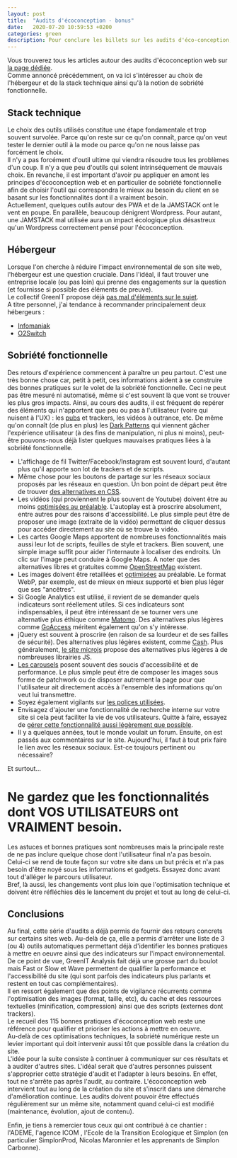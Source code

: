 ```yaml
---
layout: post
title:  "Audits d'écoconception - bonus"
date:   2020-07-20 10:59:53 +0200
categories: green
description: Pour conclure les billets sur les audits d'éco-conception, on se penche plus en détails sur la question de l'hébergeur, de la stack technique et de la sobriété numérique.  
---
```

  
Vous trouverez tous les articles autour des audits d'écoconception web sur [la page dédiée](https://ldevernay.github.io/Audits.html).   
Comme annoncé précédemment, on va ici s'intéresser au choix de l'hébergeur et de la stack technique ainsi qu'à la notion de sobriété fonctionnelle.
  
## Stack technique 
Le choix des outils utilisés constitue une étape fondamentale et trop souvent survolée. Parce qu'on reste sur ce qu'on connaît, parce qu'on veut tester le dernier outil à la mode ou parce qu'on ne nous laisse pas forcément le choix.    
Il n'y a pas forcément d'outil ultime qui viendra résoudre tous les problèmes d'un coup. Il n'y a que peu d'outils qui soient intrinséquement de mauvais choix. En revanche, il est important d'avoir pu appliquer en amont les principes d'écoconception web et en particulier de sobriété fonctionnelle afin de choisir l'outil qui correspondra le mieux au besoin du client en se basant sur les fonctionnalités dont il a vraiment besoin.     
Actuellement, quelques outils autour des PWA et de la JAMSTACK ont le vent en poupe. En parallèle, beaucoup dénigrent Wordpress. Pour autant, une JAMSTACK mal utilisée aura un impact écologique plus désastreux qu'un Wordpress correctement pensé pour l'écoconception.           

## Hébergeur 
Lorsque l'on cherche à réduire l'impact environnemental de son site web, l'hébergeur est une question cruciale. Dans l'idéal, il faut trouver une entreprise locale (ou pas loin) qui prenne des engagements sur la question (et fournisse si possible des éléments de preuve).   
Le collectif GreenIT propose déjà [pas mal d'éléments sur le sujet](https://www.greenit.fr/2009/05/18/quels-criteres-pour-identifier-un-hebergeur-vert/).    
A titre personnel, j'ai tendance à recommander principalement deux hébergeurs : 
* [Infomaniak](https://www.infomaniak.com/fr/hebergeur-ecologique/charte-ecologique) 
* [O2Switch](https://www.o2switch.fr/)    
  
## Sobriété fonctionnelle 
Des retours d'expérience commencent à paraître un peu partout. C'est une très bonne chose car, petit à petit, ces informations aident à se construire des bonnes pratiques sur le volet de la sobriété fonctionnelle.  Ceci ne peut pas être mesuré ni automatisé, même si c'est souvent là que vont se trouver les plus gros impacts. Ainsi, au cours des audits, il est fréquent de repérer des éléments qui n'apportent que peu ou pas à l'utilisateur (voire qui nuisent à l'UX) : les [pubs](https://thecorrespondent.com/100/the-new-dot-com-bubble-is-here-its-called-online-advertising/13228924500-22d5fd24) et trackers, les vidéos à outrance, etc. De même qu'on connaît (de plus en plus) les [Dark Patterns](https://darkpatterns.org/) qui viennent gâcher l'expérience utilisateur (à des fins de manipulation, ni plus ni moins), peut-être pouvons-nous déjà lister quelques mauvaises pratiques liées à la sobriété fonctionnelle. 
* L'affichage de fil Twitter/Facebook/Instagram est souvent lourd, d'autant plus qu'il apporte son lot de trackers et de scripts. 
* Même chose pour les boutons de partage sur les réseaux sociaux proposés par les réseaux en question. Un bon point de départ peut être de trouver [des alternatives en CSS](https://saeedalipoor.github.io/icono/). 
* Les vidéos (qui proviennent le plus souvent de Youtube) doivent être au moins [optimisées au préalable](https://www.mightybytes.com/blog/swd-video/). L'autoplay est à proscrire absolument, entre autres pour des raisons d'accessibilité. Le plus simple peut être de proposer une image (extraite de la vidéo) permettant de cliquer dessus pour accéder directement au site où se trouve la vidéo. 
* Les cartes Google Maps apportent de nombreuses fonctionnalités mais aussi leur lot de scripts, feuilles de style et trackers. Bien souvent, une simple image suffit pour aider l'internaute à localiser des endroits. Un clic sur l'image peut conduire à Google Maps. A noter que des alternatives libres et gratuites comme [OpenStreetMap](https://www.openstreetmap.org/#map=5/51.500/-0.100) existent. 
* Les images doivent être retaillées et [optimisées](https://images.guide/) au préalable. Le format WebP, par exemple, est de mieux en mieux supporté et bien plus léger que ses "ancêtres". 
* Si Google Analytics est utilisé, il revient de se demander quels indicateurs sont réellement utiles. Si ces indicateurs sont indispensables, il peut être intéressant de se tourner vers une alternative plus éthique comme [Matomo](https://matomo.org/). Des alternatives plus légères comme [GoAccess](https://goaccess.io/) méritent également qu'on s'y intéresse. 
* jQuery est souvent à proscrire (en raison de sa lourdeur et de ses failles de sécurité). Des alternatives plus légères existent, comme [Cash](https://github.com/kenwheeler/cash). Plus généralement, [le site microjs](http://microjs.com/#jquery) propose des alternatives plus légères à de nombreuses librairies JS. 
* [Les carousels](http://shouldiuseacarousel.com/) posent souvent des soucis d'accessibilité et de performance. Le plus simple peut être de composer les images sous forme de patchwork ou de disposer autrement la page pour que l'utilisateur ait directement accès à l'ensemble des informations qu'on veut lui transmettre.  
* Soyez également vigilants sur [les polices utilisées](https://www.wholegraindigital.com/blog/performant-web-fonts/).   
* Envisagez d'ajouter une fonctionnalité de recherche interne sur votre site si cela peut faciliter la vie de vos utilisateurs. Quitte à faire, essayez de [gérer cette fonctionnalité aussi légèrement que possible](https://ldevernay.github.io/green/2020/07/01/bricodeur-du-dimanche.html).
* Il y a quelques années, tout le monde voulait un forum. Ensuite, on est passés aux commentaires sur le site. Aujourd'hui, il faut à tout prix faire le lien avec les réseaux sociaux. Est-ce toujours pertinent ou nécessaire?      

Et surtout...
# Ne gardez que les fonctionnalités dont VOS UTILISATEURS ont VRAIMENT besoin.  
  
Les astuces et bonnes pratiques sont nombreuses mais la principale reste de ne pas inclure quelque chose dont l'utilisateur final n'a pas besoin. Celui-ci se rend de toute façon sur votre site dans un but précis et n'a pas besoin d'être noyé sous les informations et gadgets. Essayez donc avant tout d'alléger le parcours utilisateur.   
Bref, là aussi, les changements vont plus loin que l'optimisation technique et doivent être réfléchies dès le lancement du projet et tout au long de celui-ci.

## Conclusions 
Au final, cette série d'audits a déjà permis de fournir des retours concrets sur certains sites web. Au-delà de ça, elle a permis d'arrêter une liste de 3 (ou 4) outils automatiques permettant déjà d'identifier les bonnes pratiques à mettre en oeuvre ainsi que des indicateurs sur l'impact environnemental. De ce point de vue, GreenIT Analysis fait déjà une grosse part du boulot mais Fast or Slow et Wave permettent de qualifier la performance et l'accessibilité du site (qui sont parfois des indicateurs plus parlants et restent en tout cas complémentaires).    
Il en ressort également que des points de vigilance récurrents comme l'optimisation des images (format, taille, etc), du cache et des ressources textuelles (minification, compression) ainsi que des scripts (externes dont trackers).   
Le recueil des 115 bonnes pratiques d'écoconception web reste une référence pour qualifier et prioriser les actions à mettre en oeuvre.       
Au-delà de ces optimisations techniques, la sobriété numérique reste un levier important qui doit intervenir aussi tôt que possible dans la création du site.   
L'idée pour la suite consiste à continuer à communiquer sur ces résultats et à auditer d'autres sites. L'idéal serait que d'autres personnes puissent s'approprier cette stratégie d'audit et l'adapter à leurs besoins. En effet, tout ne s'arrête pas après l'audit, au contraire. 
L'écoconception web intervient tout au long de la création du site et s'inscrit dans une démarche d'amélioration continue. Les audits doivent pouvoir être effectués régulièrement sur un même site, notamment quand celui-ci est modifié (maintenance, évolution, ajout de contenu). 
      
Enfin, je tiens à remercier tous ceux qui ont contribué à ce chantier : l'ADEME, l'agence ICOM , l'Ecole de la Transition Ecologique et Simplon (en particulier SimplonProd, Nicolas Maronnier et les apprenants de Simplon Carbonne).

